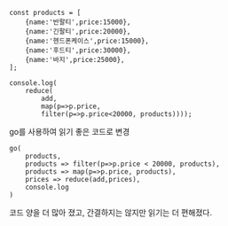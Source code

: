     const products = [
        {name:'반팔티',price:15000},
        {name:'긴팔티',price:20000},
        {name:'헨드폰케이스',price:15000},
        {name:'후드티',price:30000},
        {name:'바지',price:25000},
    ];

    console.log(
        reduce(
            add, 
            map(p=>p.price, 
            filter(p=>p.price<20000, products))));

go를 사용하여 읽기 좋은 코드로 변경

    go(
        products,
        products => filter(p=>p.price < 20000, products),
        products => map(p=>p.price, products),
        prices => reduce(add,prices),
        console.log
    )

코드 양을 더 많아 졌고, 간결하지는 않지만 읽기는 더 편해졌다. 
